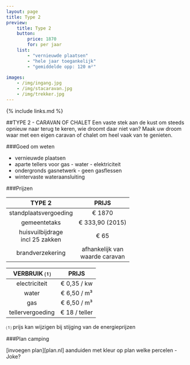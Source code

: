 ```yaml
---
layout: page
title: Type 2
preview: 
    title: Type 2
    button:
        price: 1870
        for: per jaar
    list:
        - "vernieuwde plaatsen"
        - "hele jaar toegankelijk"
        - "gemiddelde opp: 120 m²"
        
images:
    - /img/ingang.jpg
    - /img/stacaravan.jpg
    - /img/trekker.jpg
---
```


{% include links.md %}

##TYPE 2 - CARAVAN OF CHALET
Een vaste stek aan de kust om steeds opnieuw naar terug te keren, wie droomt daar niet van? Maak uw droom waar met een eigen caravan of chalet om heel vaak van te genieten.


###Goed om weten
- vernieuwde plaatsen
- aparte tellers voor gas - water - elektriciteit
- ondergronds gasnetwerk - geen gasflessen
- wintervaste wateraansluiting


###Prijzen

TYPE 2                |PRIJS           |
:--------------------:|:--------------:|
standplaatsvergoeding |€ 1870               
gemeentetaks          |€ 333,90 (2015) 
huisvuilbijdrage<br>incl 25 zakken<br> | € 65    
brandverzekering      |afhankelijk van <br>waarde caravan

VERBRUIK ⑴           |PRIJS          |
:--------------------:|:-------------:|
electriciteit         | € 0,35 / kw        
water                 | € 6,50 / m³  
gas                   | € 6,50 / m³       
tellervergoeding      | € 18 / teller

⑴ prijs kan wijzigen bij stijging van de energieprijzen



###Plan camping

[invoegen plan][plan.nl]
aanduiden met kleur op plan welke percelen - Joke?

